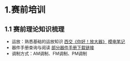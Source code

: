 # 1.赛前培训
## 1.1 赛前理论知识梳理
- 运放：熟悉基础的运放知识
[西交《你好！放大器》](https://ycnsiyj25rbf.feishu.cn/record/O5WMrARGpeajcZcYnSTcFt5Pndk)
[模电笔记](https://shiranui1120.github.io/Orange.github.io/post/mo-dian-bi-ji.html)
- 器件手册查询与阅读
[部分器件手册下载链接](https://ycnsiyj25rbf.feishu.cn/wiki/Q2y6wSN0PiJ85NkRLdqczMM8nzh#share-A4UFdJ7gWo4OklxGJPsc1GrZnzb)
- 调制方式：AM调制、FM调制、PM调制